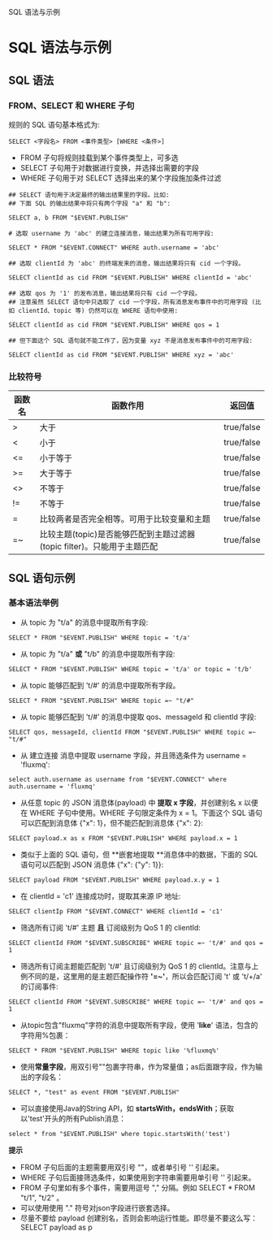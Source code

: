 <a id="jump1">SQL 语法与示例</a>
# SQL 语法与示例

## SQL 语法

### FROM、SELECT 和 WHERE 子句
规则的 SQL 语句基本格式为:
```plsql
SELECT <字段名> FROM <事件类型> [WHERE <条件>]
```

- FROM 子句将规则挂载到某个事件类型上，可多选
- SELECT 子句用于对数据进行变换，并选择出需要的字段
- WHERE 子句用于对 SELECT 选择出来的某个字段施加条件过滤
```plsql
## SELECT 语句用于决定最终的输出结果里的字段。比如:
## 下面 SQL 的输出结果中将只有两个字段 "a" 和 "b":

SELECT a, b FROM "$EVENT.PUBLISH"

# 选取 username 为 'abc' 的建立连接消息，输出结果为所有可用字段:

SELECT * FROM "$EVENT.CONNECT" WHERE auth.username = 'abc'

## 选取 clientId 为 'abc' 的终端发来的消息，输出结果将只有 cid 一个字段。

SELECT clientId as cid FROM "$EVENT.PUBLISH" WHERE clientId = 'abc'

## 选取 qos 为 '1' 的发布消息，输出结果将只有 cid 一个字段。
## 注意虽然 SELECT 语句中只选取了 cid 一个字段，所有消息发布事件中的可用字段 (比如 clientId、topic 等) 仍然可以在 WHERE 语句中使用:

SELECT clientId as cid FROM "$EVENT.PUBLISH" WHERE qos = 1

## 但下面这个 SQL 语句就不能工作了，因为变量 xyz 不是消息发布事件中的可用字段:

SELECT clientId as cid FROM "$EVENT.PUBLISH" WHERE xyz = 'abc'
```

### 比较符号
| 函数名 | 函数作用                                           | 返回值         |
|-----|------------------------------------------------|-------------|
| >   | 大于                                             | true/false  |
| <   | 小于                                             | true/false  |
| <=  | 小于等于                                           | true/false  |
| >=  | 大于等于                                           | true/false  |
| <>  | 不等于                                            | true/false  |
| !=  | 不等于                                            | true/false  |
| =   | 比较两者是否完全相等。可用于比较变量和主题                          | true/false  |
| =~  | 比较主题(topic)是否能够匹配到主题过滤器(topic filter)。只能用于主题匹配 | true/false  |


## SQL 语句示例

### 基本语法举例

- 从 topic 为 "t/a" 的消息中提取所有字段:
```plsql
SELECT * FROM "$EVENT.PUBLISH" WHERE topic = 't/a'
```

- 从 topic 为 "t/a" **或** "t/b" 的消息中提取所有字段:
```plsql
SELECT * FROM "$EVENT.PUBLISH" WHERE topic = 't/a' or topic = 't/b'
```

- 从 topic 能够匹配到 't/#' 的消息中提取所有字段。
```plsql
SELECT * FROM "$EVENT.PUBLISH" WHERE topic =~ "t/#"
```

- 从 topic 能够匹配到 't/#' 的消息中提取 qos、messageId 和 clientId 字段:
```plsql
SELECT qos, messageId, clientId FROM "$EVENT.PUBLISH" WHERE topic =~ "t/#"
```

- 从 建立连接 消息中提取 username 字段，并且筛选条件为 username = 'fluxmq':
```plsql
select auth.username as username from "$EVENT.CONNECT" where auth.username = 'fluxmq'
```

- 从任意 topic 的 JSON 消息体(payload) 中 **提取 x 字段**，并创建别名 x 以便在 WHERE 子句中使用。WHERE 子句限定条件为 x = 1。下面这个 SQL 语句可以匹配到消息体 {"x": 1}，但不能匹配到消息体 {"x": 2}:
```plsql
SELECT payload.x as x FROM "$EVENT.PUBLISH" WHERE payload.x = 1
```

- 类似于上面的 SQL 语句，但 **嵌套地提取 **消息体中的数据，下面的 SQL 语句可以匹配到 JSON 消息体 {"x": {"y": 1}}:
```plsql
SELECT payload FROM "$EVENT.PUBLISH" WHERE payload.x.y = 1
```

- 在 clientId = 'c1' 连接成功时，提取其来源 IP 地址:
```plsql
SELECT clientIp FROM "$EVENT.CONNECT" WHERE clientId = 'c1'
```

- 筛选所有订阅 't/#' 主题 **且** 订阅级别为 QoS 1 的 clientId:
```plsql
SELECT clientId FROM "$EVENT.SUBSCRIBE" WHERE topic =~ 't/#' and qos = 1
```

- 筛选所有订阅主题能匹配到 't/#' 且订阅级别为 QoS 1 的 clientId。注意与上例不同的是，这里用的是主题匹配操作符 **'=~'**，所以会匹配订阅 't' 或 't/+/a' 的订阅事件:
```plsql
SELECT clientId FROM "$EVENT.SUBSCRIBE" WHERE topic =~ 't/#' and qos = 1
```

- 从topic包含"fluxmq"字符的消息中提取所有字段，使用 '**like**' 语法，包含的字符用%包裹：
```plsql
SELECT * FROM "$EVENT.PUBLISH" WHERE topic like '%fluxmq%'
```

- 使用**常量字段**，用双引号""包裹字符串，作为常量值；as后面跟字段，作为输出的字段名：
```plsql
SELECT *, "test" as event FROM "$EVENT.PUBLISH"
```

- 可以直接使用Java的String API，如 **startsWith，endsWith**；获取以'test'开头的所有Publish消息：
```plsql
select * from "$EVENT.PUBLISH" where topic.startsWith('test')
```
**提示**

- FROM 子句后面的主题需要用双引号 ""，或者单引号 '' 引起来。
- WHERE 子句后面接筛选条件，如果使用到字符串需要用单引号 '' 引起来。
- FROM 子句里如有多个事件，需要用逗号 "," 分隔。例如 SELECT * FROM "t/1", "t/2" 。
- 可以使用使用 "." 符号对json字段进行嵌套选择。
- 尽量不要给 payload 创建别名，否则会影响运行性能。即尽量不要这么写：SELECT payload as p